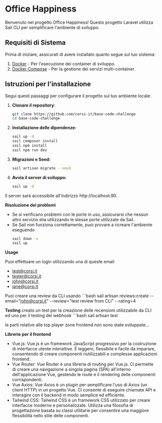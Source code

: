 # Office Happiness

Benvenuto nel progetto Office Happiness! Questo progetto Laravel utilizza Sail CLI per semplificare l'ambiente di sviluppo.

## Requisiti di Sistema

Prima di iniziare, assicurati di avere installato quanto segue sul tuo sistema:

1. [Docker](https://www.docker.com/products/docker-desktop) - Per l'esecuzione dei container di sviluppo.
2. [Docker Compose](https://docs.docker.com/compose/install/) - Per la gestione dei servizi multi-container.

## Istruzioni per l'installazione

Segui questi passaggi per configurare il progetto sul tuo ambiente locale:

1. **Clonare il repository**:

   ```bash
   git clone https://github.com/corsi-it/base-code-challenge
   cd base-code-challenge

2. **Installazione delle dipendenze:**

    ```bash
    sail up -d
    sail composer install
    sail npm install
    sail npm run dev

3. **Migrazioni e Seed:**

    ```bash
    sail artisan migrate --seed

4. **Avvia il server di sviluppo:**

    ```bash
    sail up -d

Il server sarà accessibile all'indirizzo http://localhost:90.

**Risoluzione dei problemi**

* Se si verificano problemi con le porte in uso, assicurarsi che nessun altro servizio stia utilizzando le stesse porte utilizzate da Sail.
* Se Sail non funziona correttamente, puoi provare a ricreare l'ambiente eseguendo 
    ```bash
    sail down -v 
    sail up
    
**Usage**

Puoi effettuare un login utilizzando una di queste email
* test@corsi.it
* tester@corsi.it
* john@corsi.it
* jane@corsi.it

Puoi creare una review da CLI usando
    ```bash
    sail artisan reviews:create --email="john@corsi.it" --review="test review from CLI" --rating=4

**Testing**
creato un test per la creazione delle recensioni utilizzabile da CLI ed uno per il testing del webhook
    ```bash
    sail artisan test


le parti relative alle top player zone frontend non sono state sviluppate...

**Librerie per il frontend**

* Vue.js: Vue.js è un framework JavaScript progressivo per la costruzione di interfacce utente interattive. È leggero, flessibile e facile da imparare, consentendo di creare componenti riutilizzabili e complesse applicazioni frontend.
* Vue Router: Vue Router è una libreria di routing per Vue.js. Ci permette di creare una navigazione a singola pagina (SPA) all'interno dell'applicazione Vue, gestendo le route e il rendering delle componenti corrispondenti.
* Vue Axios: Vue Axios è un plugin per semplificare l'uso di Axios (un client HTTP) in un progetto Vue. Ci consente di eseguire chiamate API e interagire con il backend in modo semplice ed efficiente.
* Tailwind CSS: Tailwind CSS è un framework CSS utilizzato per creare interfacce moderne e personalizzate. Utilizza una filosofia di progettazione basata su classi utilitarie per consentire una maggiore flessibilità nello stile delle componenti.
